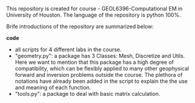 This repository is created for course - GEOL6396-Computational EM in University of Houston.
The language of the repository is python 100%.

Brife introductions of the repository are summarized below:

**code** 
 - all scripts for 4 different labs in the course.
 - "geometry.py": a package has 3 Classes: Mesh, Discretize and Utils. Here we want to mention that this package has a high degree of compatibility, which can be flexibly applied to many other geophysical forward and inversion problems outside the course. The plethora of notations have already been added in the script to explain the the use and meaning of each function.
 - "tools.py": a package to deal with basic matrix calculation.
